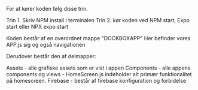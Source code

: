 For at kører koden følg disse trin.

Trin 1. Skriv NPM install i terminalen 
Trin 2. kør koden ved NPM start, Expo start eller NPX expo start

Koden består af en overordnet mappe "DOCKBOXAPP" Her befinder vores APP.js sig og også navigationen

Derudover består den af delmapper:

Assets - alle grafiske assets som er vist i appen
Components - alle appens components og views - HomeScreen.js indeholder alt primær funktionalitet på homescreen.
Firebase - består af firebase konfiguration og forbidelse
